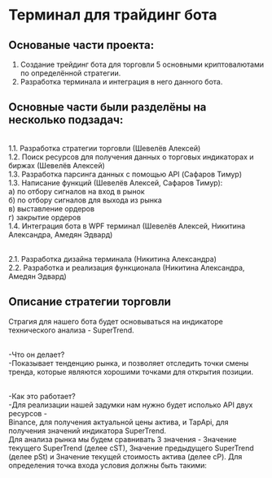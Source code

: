 # Терминал для трайдинг бота #

## Основаные части проекта: ##
1) Создание трейдинг бота для торговли 5 основными криптовалютами по определённой стратегии.
2) Разработка терминала и интеграция в него данного бота.

## Основные части были разделёны на несколько подзадач: ##
<br/> 1.1. Разработка стратегии торговли (Шевелёв Алексей)
<br/> 1.2. Поиск ресурсов для получения данных о торговых индикаторах и биржах (Шевелёв Алексей)
<br/> 1.3. Разработка парсинга данных с помощью API (Сафаров Тимур)
<br/> 1.3. Написание функций (Шевелёв Алексей, Сафаров Тимур): 
     <br/> а) по отбору сигналов на вход в рынок
     <br/> б) по отбору сигналов для выхода из рынка
     <br/> в) выставление ордеров 
     <br/> г) закрытие ордеров
<br/> 1.4. Интеграция бота в WPF терминал (Шевелёв Алексей, Никитина Александра, Амедян Эдвард)

<br/> 2.1. Разработка дизайна терминала (Никитина Александра)
<br/> 2.2. Разработка и реализация функционала (Никитина Александра, Амедян Эдвард)

## Описание стратегии торговли #

Страгия для нашего бота будет основываться на индикаторе технического анализа - SuperTrend.

<br/> -Что он делает?
<br/> -Показывает тенденцию рынка, и позволяет отследить точки смены тренда, которые являются хорошими точками для открытия позиции.

<br/> -Как это работает?
<br/> -Для реализации нашей задумки нам нужно будет исполько API двух ресурсов - 
<br/> Binance, для получения актуальной цены актива, и TapApi, для получения значений индикатора SuperTrend.
<br/>  Для анализа рынка мы будем сравнивать 3 значения - Значение текущего SuperTrend (делее cST), Значение предыдущего SuperTrend (делее pSt) и Значение текущей стоимость актива (делее cP).
 Для определения точка входа условия должны быть такими: 


